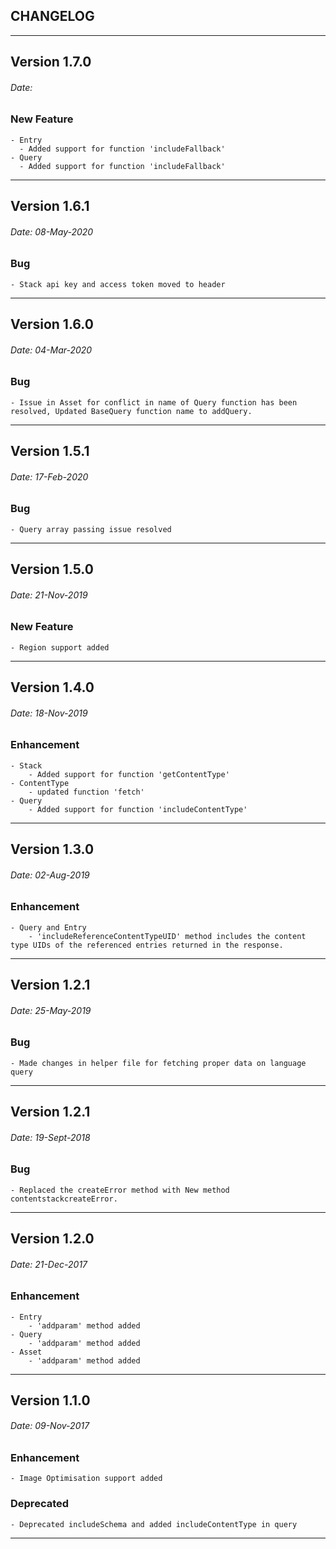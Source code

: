 
## CHANGELOG
------------------------------------------------

## Version 1.7.0
###### Date: 
### New Feature
    - Entry
      - Added support for function 'includeFallback'
    - Query 
      - Added support for function 'includeFallback'

------------------------------------------------

## Version 1.6.1
###### Date: 08-May-2020
### Bug
    - Stack api key and access token moved to header
------------------------------------------------

## Version 1.6.0
###### Date: 04-Mar-2020
### Bug
    - Issue in Asset for conflict in name of Query function has been resolved, Updated BaseQuery function name to addQuery.

------------------------------------------------

## Version 1.5.1
###### Date: 17-Feb-2020
### Bug
    - Query array passing issue resolved

------------------------------------------------

## Version 1.5.0
###### Date: 21-Nov-2019
### New Feature
    - Region support added

------------------------------------------------

## Version 1.4.0
###### Date: 18-Nov-2019
### Enhancement
    - Stack 
        - Added support for function 'getContentType'
    - ContentType
        - updated function 'fetch'
    - Query
        - Added support for function 'includeContentType'

------------------------------------------------

## Version 1.3.0
###### Date: 02-Aug-2019 
### Enhancement
    - Query and Entry
        - 'includeReferenceContentTypeUID' method includes the content type UIDs of the referenced entries returned in the response.

------------------------------------------------

## Version 1.2.1
###### Date: 25-May-2019
### Bug
    - Made changes in helper file for fetching proper data on language query

------------------------------------------------

## Version 1.2.1
###### Date: 19-Sept-2018
### Bug
    - Replaced the createError method with New method contentstackcreateError.

------------------------------------------------

## Version 1.2.0
###### Date: 21-Dec-2017
### Enhancement
    - Entry 
        - 'addparam' method added
    - Query  
        - 'addparam' method added
    - Asset 
        - 'addparam' method added

------------------------------------------------

## Version 1.1.0
###### Date: 09-Nov-2017
### Enhancement
    - Image Optimisation support added
### Deprecated
    - Deprecated includeSchema and added includeContentType in query

------------------------------------------------